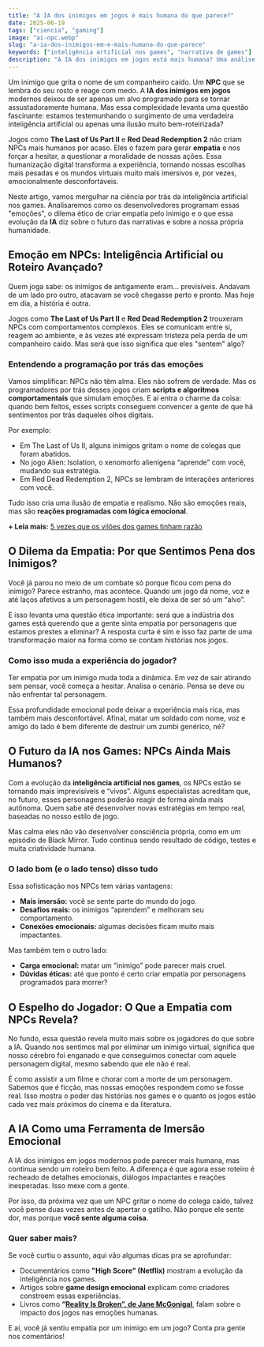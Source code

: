 ```yaml
---
title: "A IA dos inimigos em jogos é mais humana do que parece?"
date: 2025-06-19
tags: ["ciencia", "gaming"]
image: "ai-npc.webp"
slug: "a-ia-dos-inimigos-em-e-mais-humana-do-que-parece"
keywords: ["inteligência artificial nos games", "narrativa de games"]
description: "A IA dos inimigos em jogos está mais humana? Uma análise sobre como a tecnologia cria NPCs com emoção e nos faz sentir empatia."
---
```


Um inimigo que grita o nome de um companheiro caído. Um **NPC** que se lembra do seu rosto e reage com medo. A **IA dos inimigos em jogos** modernos deixou de ser apenas um alvo programado para se tornar assustadoramente humana. Mas essa complexidade levanta uma questão fascinante: estamos testemunhando o surgimento de uma verdadeira inteligência artificial ou apenas uma ilusão muito bem-roteirizada?

Jogos como **The Last of Us Part II** e **Red Dead Redemption 2** não criam NPCs mais humanos por acaso. Eles o fazem para gerar **empatia** e nos forçar a hesitar, a questionar a moralidade de nossas ações. Essa humanização digital transforma a experiência, tornando nossas escolhas mais pesadas e os mundos virtuais muito mais imersivos e, por vezes, emocionalmente desconfortáveis.

Neste artigo, vamos mergulhar na ciência por trás da inteligência artificial nos games. Analisaremos como os desenvolvedores programam essas "emoções", o dilema ético de criar empatia pelo inimigo e o que essa evolução da **IA** diz sobre o futuro das narrativas e sobre a nossa própria humanidade.

## Emoção em NPCs: Inteligência Artificial ou Roteiro Avançado?

Quem joga sabe: os inimigos de antigamente eram... previsíveis. Andavam de um lado pro outro, atacavam se você chegasse perto e pronto. Mas hoje em dia, a história é outra.

Jogos como **The Last of Us Part II** e **Red Dead Redemption 2** trouxeram NPCs com comportamentos complexos. Eles se comunicam entre si, reagem ao ambiente, e às vezes até expressam tristeza pela perda de um companheiro caído. Mas será que isso significa que eles "sentem" algo?

### Entendendo a programação por trás das emoções

Vamos simplificar: NPCs não têm alma. Eles não sofrem de verdade. Mas os programadores por trás desses jogos criam **scripts e algoritmos comportamentais** que simulam emoções. E aí entra o charme da coisa: quando bem feitos, esses scripts conseguem convencer a gente de que há sentimentos por trás daqueles olhos digitais.

Por exemplo:

*   Em The Last of Us II, alguns inimigos gritam o nome de colegas que foram abatidos.
*   No jogo Alien: Isolation, o xenomorfo alienígena “aprende” com você, mudando sua estratégia.
*   Em Red Dead Redemption 2, NPCs se lembram de interações anteriores com você.

Tudo isso cria uma ilusão de empatia e realismo. Não são emoções reais, mas são **reações programadas com lógica emocional**.

**+ Leia mais:** [5 vezes que os vilões dos games tinham razão](https://nerdatico.com.br/5-vezes-que-os-viloes-dos-games-tinham-razao/)

## O Dilema da Empatia: Por que Sentimos Pena dos Inimigos?

Você já parou no meio de um combate só porque ficou com pena do inimigo? Parece estranho, mas acontece. Quando um jogo dá nome, voz e até laços afetivos a um personagem hostil, ele deixa de ser só um “alvo”.

E isso levanta uma questão ética importante: será que a indústria dos games está querendo que a gente sinta empatia por personagens que estamos prestes a eliminar? A resposta curta é sim e isso faz parte de uma transformação maior na forma como se contam histórias nos jogos.

### Como isso muda a experiência do jogador?

Ter empatia por um inimigo muda toda a dinâmica. Em vez de sair atirando sem pensar, você começa a hesitar. Analisa o cenário. Pensa se deve ou não enfrentar tal personagem.

Essa profundidade emocional pode deixar a experiência mais rica, mas também mais desconfortável. Afinal, matar um soldado com nome, voz e amigo do lado é bem diferente de destruir um zumbi genérico, né?

## O Futuro da IA nos Games: NPCs Ainda Mais Humanos?

Com a evolução da **inteligência artificial nos games**, os NPCs estão se tornando mais imprevisíveis e “vivos”. Alguns especialistas acreditam que, no futuro, esses personagens poderão reagir de forma ainda mais autônoma. Quem sabe até desenvolver novas estratégias em tempo real, baseadas no nosso estilo de jogo.

Mas calma eles não vão desenvolver consciência própria, como em um episódio de Black Mirror. Tudo continua sendo resultado de código, testes e muita criatividade humana.

### O lado bom (e o lado tenso) disso tudo

Essa sofisticação nos NPCs tem várias vantagens:

*   **Mais imersão:** você se sente parte do mundo do jogo.
*   **Desafios reais:** os inimigos “aprendem” e melhoram seu comportamento.
*   **Conexões emocionais:** algumas decisões ficam muito mais impactantes.

Mas também tem o outro lado:

*   **Carga emocional:** matar um “inimigo” pode parecer mais cruel.
*   **Dúvidas éticas:** até que ponto é certo criar empatia por personagens programados para morrer?

## O Espelho do Jogador: O Que a Empatia com NPCs Revela?

No fundo, essa questão revela muito mais sobre os jogadores do que sobre a IA. Quando nos sentimos mal por eliminar um inimigo virtual, significa que nosso cérebro foi enganado e que conseguimos conectar com aquele personagem digital, mesmo sabendo que ele não é real.

É como assistir a um filme e chorar com a morte de um personagem. Sabemos que é ficção, mas nossas emoções respondem como se fosse real. Isso mostra o poder das histórias nos games e o quanto os jogos estão cada vez mais próximos do cinema e da literatura.

## A IA Como uma Ferramenta de Imersão Emocional

A IA dos inimigos em jogos modernos pode parecer mais humana, mas continua sendo um roteiro bem feito. A diferença é que agora esse roteiro é recheado de detalhes emocionais, diálogos impactantes e reações inesperadas. Isso mexe com a gente.

Por isso, da próxima vez que um NPC gritar o nome do colega caído, talvez você pense duas vezes antes de apertar o gatilho. Não porque ele sente dor, mas porque **você sente alguma coisa**.

### Quer saber mais?

Se você curtiu o assunto, aqui vão algumas dicas pra se aprofundar:

*   Documentários como **"High Score" (Netflix)** mostram a evolução da inteligência nos games.
*   Artigos sobre **game design emocional** explicam como criadores constroem essas experiências.
*   Livros como **“[Reality Is Broken”, de Jane McGonigal](https://amzn.to/45XrIG8)**, falam sobre o impacto dos jogos nas emoções humanas.

E aí, você já sentiu empatia por um inimigo em um jogo? Conta pra gente nos comentários!